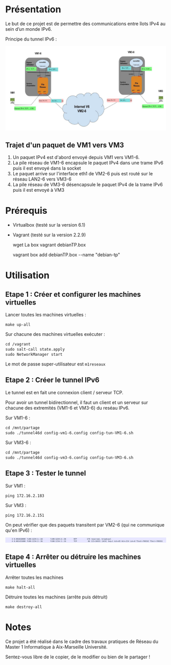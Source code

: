 # Présentation

Le but de ce projet est de permettre des communications entre îlots IPv4 au sein d’un monde IPv6.

Principe du tunnel IPv6 :

![Principe du tunnel IPv6](images/principe_tunnel_ipv6.png "Principe du tunnel IPv6")


## Trajet d'un paquet de VM1 vers VM3

1. Un paquet IPv4 est d'abord envoyé depuis VM1 vers VM1-6.
2. La pile réseau de VM1-6 encapsule le paquet IPv4 dans une trame IPv6 puis il est envoyé dans la socket
3. Le paquet arrive sur l'interface eth1 de VM2-6 puis est routé sur le réseau LAN2-6 vers VM3-6
4. La pile réseau de VM3-6 désencapsule le paquet IPv4 de la trame IPv6 puis il est envoyé à VM3


# Prérequis

* Virtualbox (testé sur la version 6.1)
* Vagrant (testé sur la version 2.2.9)

    wget La box vagrant debianTP.box

    vagrant box add debianTP.box --name "debian-tp"


# Utilisation

## Etape 1 : Créer et configurer les machines virtuelles

Lancer toutes les machines virtuelles :

    make up-all
    

Sur chacune des machines virtuelles exécuter :

    cd /vagrant
    sudo salt-call state.apply
    sudo NetworkManager start
    
Le mot de passe super-utilisateur est `m1reseaux`

## Etape 2 : Créer le tunnel IPv6

Le tunnel est en fait une connexion client / serveur TCP.

Pour avoir un tunnel bidirectionnel, il faut un client et un serveur sur chacune des extremités (VM1-6 et VM3-6) du reséau IPv6.


Sur VM1-6 :
   
    cd /mnt/partage
    sudo ./tunnel46d config-vm1-6.config config-tun-VM1-6.sh
   

Sur VM3-6 :

    cd /mnt/partage
    sudo ./tunnel46d config-vm3-6.config config-tun-VM3-6.sh

## Etape 3 : Tester le tunnel

Sur VM1 :
    
    ping 172.16.2.183
    
Sur VM3 :

    ping 172.16.2.151
    

On peut vérifier que des paquets transitent par VM2-6 (qui ne communique qu'en IPv6) :

![Paquet TCP VM2-6](images/paquet_tcp_vm2-6.png "Paquet TCP VM2-6")


## Etape 4 : Arrêter ou détruire les machines virtuelles

Arrêter toutes les machines

    make halt-all

Détruire toutes les machines (arrête puis détruit)

    make destroy-all


# Notes

Ce projet a été réalisé dans le cadre des travaux pratiques de Réseau du Master 1 Informatique à Aix-Marseille Université.

Sentez-vous libre de le copier, de le modifier ou bien de le partager !



